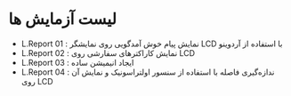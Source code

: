 # لیست آزمایش ها
* L.Report 01 : نمایش پیام خوش آمدگویی روی نمایشگر LCD با استفاده از آردوینو
* L.Report 02 : نمایش کاراکترهای سفارشی روی LCD
* L.Report 03 : ایجاد انیمیشن ساده
* L.Report 04 : ندازه‌گیری فاصله با استفاده از سنسور اولتراسونیک و نمایش آن روی LCD
